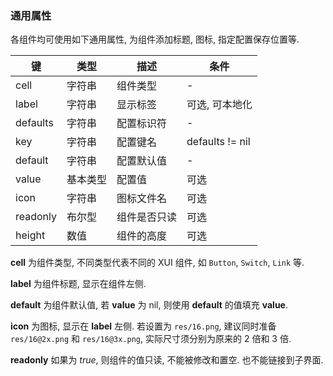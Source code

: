 ### 通用属性

各组件均可使用如下通用属性, 为组件添加标题, 图标, 指定配置保存位置等. 

|   键   |   类型   |   描述   |   条件   |
|--------|----------|----------|----------|
|cell|字符串|组件类型|\-|
|label|字符串|显示标签|可选, 可本地化|
|defaults|字符串|配置标识符|\-|
|key|字符串|配置键名|defaults != nil|
|default|字符串|配置默认值|\-|
|value|基本类型|配置值|可选|
|icon|字符串|图标文件名|可选|
|readonly|布尔型|组件是否只读|可选|
|height|数值|组件的高度|可选|

**cell** 为组件类型, 不同类型代表不同的 XUI 组件, 如 `Button`, `Switch`, `Link` 等. 

**label** 为组件标题, 显示在组件左侧. 

**default** 为组件默认值, 若 **value** 为 nil, 则使用 **default** 的值填充 **value**. 

**icon** 为图标, 显示在 **label** 左侧. 若设置为 `res/16.png`, 建议同时准备 `res/16@2x.png` 和 `res/16@3x.png`, 实际尺寸须分别为原来的 2 倍和 3 倍. 

**readonly** 如果为 *true*, 则组件的值只读, 不能被修改和置空. 也不能链接到子界面. 
